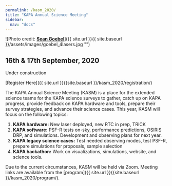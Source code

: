 ```yaml
---
permalink: /kasm_2020/
title: "KAPA Annual Science Meeting"
sidebar:
  nav: "docs"
---
```


![Photo credit: [**Sean Goebel**](https://www.sgphotos.com)]({{ site.url }}{{ site.baseurl }}/assets/images/goebel_4lasers.jpg "") 

## 16th & 17th September, 2020

Under construction

[Register Here]({{ site.url }}{{site.baseurl }}/kasm_2020/registration/)

The KAPA Annual Science Meeting (KASM) is a place for the extended science teams for the KAPA science surveys to gather, catch up on KAPA progress, provide feedback on KAPA hardware and tools, prepare their survey strategies, and advance their science cases. This year, KASM will focus on the following topics:

1. **KAPA hardware:** New laser deployed, new RTC in prep, TRICK
2. **KAPA software:** PSF-R tests on-sky, performance predictions, OSIRIS DRP, and simulations. Development and observing plans for next year.
3. **KAPA legacy science cases:** Test needed observing modes, test PSF-R, prepare simulations for proposals, sample selection
4. **KAPA hackathon:** Work on visualizations, simulations, website, and science tools.

Due to the current circumstances, KASM will be held via Zoom. Meeting links are available from the [program]({{ site.url }}{{site.baseurl }}/kasm_2020/program/).


<!-- <div class="image">

      <img src="{{ site.url }}{{ site.baseurl }}/assets/images/goebel_4lasers.jpg" alt="" />
      
      <h2>KASM<br />16th & 17th September, 2020</h2>

</div> -->
